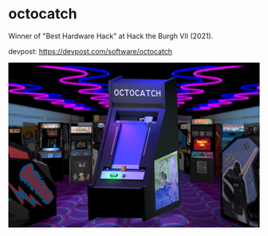 # octocatch

Winner of "Best Hardware Hack" at Hack the Burgh VII (2021).

devpost: https://devpost.com/software/octocatch

![Cabinet render](https://github.com/deepsea-dev/octocatch/blob/main/renders/cabinet_assembly.png)
